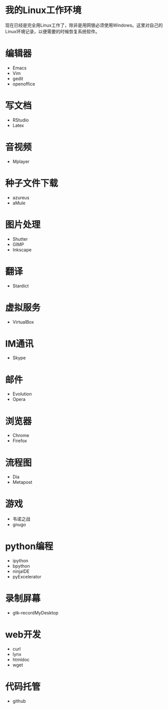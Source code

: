 我的Linux工作环境
==================


现在已经是完全用Linux工作了，除非是用网银必须使用Windows。这里对自己的Linux环境记录，以便需要的时候恢复系统软件。



编辑器
=======

* Emacs
* Vim
* gedit
* openoffice


写文档
=======
* RStudio
* Latex


音视频
======

* Mplayer
 

种子文件下载
============

* azureus
* aMule



图片处理
========

* Shutter
* GIMP
* Inkscape


翻译
======
* Stardict
 


虚拟服务
=========

* VirtualBox
 

IM通讯
========
* Skype
 

邮件
=====

* Evolution
* Opera


浏览器
=======

* Chrome
* Firefox


流程图
=======

* Dia
* Metapost
 

游戏
======

* 韦诺之战
* gnugo


python编程
===========

* ipython
* bpython
* ninjaIDE
* pyExcelerator


录制屏幕
=========

*  gtk-recordMyDesktop


web开发
========

* curl
* lynx
* htmldoc
* wget

代码托管
========
* github
